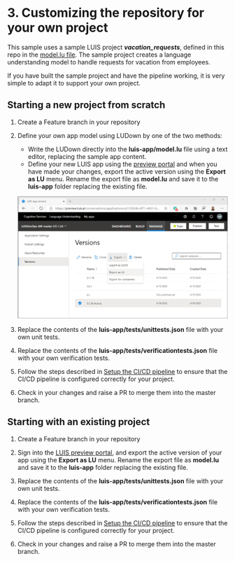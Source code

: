 # 3. Customizing the repository for your own project

This sample uses a sample LUIS project ***vacation_requests***, defined in this repo in the [model.lu file](../luis-app/model.lu). The sample project creates a language understanding model to handle requests for vacation from employees.

If you have built the sample project and have the pipeline working, it is very simple to adapt it to support your own project.

## Starting a new project from scratch

1. Create a Feature branch in your repository

1. Define your own app model using LUDown by one of the two methods:

   * Write the LUDown directly into the **luis-app/model.lu** file using a text editor, replacing the sample app content.
   * Define your new LUIS app using the [preview portal](https://preview.luis.ai) and when you have made your changes, export the active version using the **Export as LU** menu. Rename the export file as **model.lu** and save it to the **luis-app** folder replacing the existing file.

   ![Export to LU](images/exportlu.png?raw=true "Exporting to LU")

1. Replace the contents of the **luis-app/tests/unittests.json** file with your own unit tests.

1. Replace the contents of the **luis-app/tests/verificationtests.json** file with your own verification tests.

1. Follow the steps described in [Setup the CI/CD pipeline](../README.md#setup-the-ci/cd-pipeline) to ensure that the CI/CD pipeline is configured correctly for your project.

1. Check in your changes and raise a PR to merge them into the master branch.

## Starting with an existing project

1. Create a Feature branch in your repository

1. Sign into the [LUIS preview portal](https://preview.luis.ai), and export the active version of your app using the **Export as LU** menu. Rename the export file as **model.lu** and save it to the **luis-app** folder replacing the existing file.

1. Replace the contents of the **luis-app/tests/unittests.json** file with your own unit tests.

1. Replace the contents of the **luis-app/tests/verificationtests.json** file with your own verification tests.

1. Follow the steps described in [Setup the CI/CD pipeline](1-project-setup.md#setup-the-cicd-pipeline) to ensure that the CI/CD pipeline is configured correctly for your project.

1. Check in your changes and raise a PR to merge them into the master branch.
